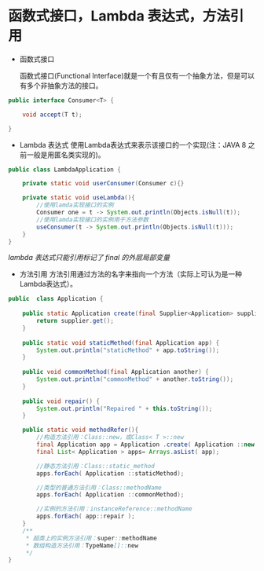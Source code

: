 # 函数式接口，Lambda 表达式，方法引用

- 函数式接口

   函数式接口(Functional Interface)就是一个有且仅有一个抽象方法，但是可以有多个非抽象方法的接口。
```java
public interface Consumer<T> {

    void accept(T t);

}
```

- Lambda 表达式
   使用Lambda表达式来表示该接口的一个实现(注：JAVA 8 之前一般是用匿名类实现的)。
```java
public class LambdaApplication {

    private static void userConsumer(Consumer c){}

    private static void useLambda(){
        //使用lamda实现接口的实例
        Consumer one = t -> System.out.println(Objects.isNull(t));
        //使用lamda实现接口的实例用于方法参数
        useConsumer(t -> System.out.println(Objects.isNull(t)));
    }
}
```
_lambda 表达式只能引用标记了 final 的外层局部变量_


- 方法引用
   方法引用通过方法的名字来指向一个方法（实际上可认为是一种Lambda表达式）。
```java
public  class Application {
    
    public static Application create(final Supplier<Application> supplier) {
        return supplier.get();
    }
 
    public static void staticMethod(final Application app) {
        System.out.println("staticMethod" + app.toString());
    }
 
    public void commonMethod(final Application another) {
        System.out.println("commonMethod" + another.toString());
    }
 
    public void repair() {
        System.out.println("Repaired " + this.toString());
    }

    public static void methodRefer(){
        //构造方法引用：Class::new，或Class< T >::new
        final Application app = Application .create( Application ::new );
        final List< Application > apps= Arrays.asList( app);

        //静态方法引用：Class::static_method
        apps.forEach( Application ::staticMethod);

        //类型的普通方法引用：Class::methodName
        apps.forEach( Application ::commonMethod);

        //实例的方法引用：instanceReference::methodName
        apps.forEach( app::repair );
    }
    /**
     * 超类上的实例方法引用：super::methodName
     * 数组构造方法引用：TypeName[]::new
     */
}
```